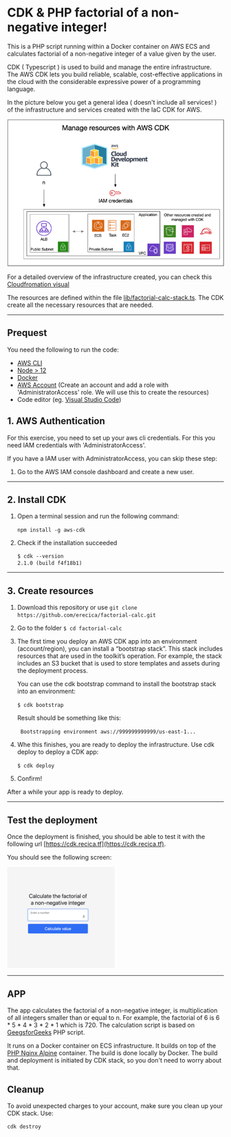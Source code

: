 # CDK & PHP factorial of a non-negative integer!

This is a PHP script running within a Docker container on AWS ECS and calculates factorial of a non-negative integer of a value given by the user.

CDK ( Typescript ) is used to build and manage the entire infrastructure.
The AWS CDK lets you build reliable, scalable, cost-effective applications in the cloud with the considerable expressive power of a programming language.

In the picture below you get a general idea ( doesn't include all services! ) of the infrastructure and services created with the IaC CDK for AWS.

<p align="center">
  <img alt="Infrastructure" src="app/assets/Infra-CDK-PHP.png">
</p>

For a detailed overview of the infrastructure created, you can check this [Cloudfromation visual](app/assets/Cloudformation-visual.png)

The resources are defined within the file [lib/factorial-calc-stack.ts](lib/factorial-calc-stack.ts). The CDK create all the necessary resources that are needed.

---

## Prequest

You need the following to run the code:

- [AWS CLI](https://docs.aws.amazon.com/cli/latest/userguide/cli-chap-getting-started.html#install-bundle-other) 
- [Node > 12](https://nodejs.org/en/)
- [Docker](https://docs.docker.com/desktop/) 
- [AWS Account](https://aws.amazon.com) (Create an account and add a role with 'AdministratorAccess' role. We will use this to create the resources)
- Code editor (eg. [Visual Studio Code](https://code.visualstudio.com/download))

## 1. AWS Authentication

For this exercise, you need to set up your aws cli credentials. For this you need IAM credentials with  'AdministratorAccess'.

If you have a IAM user with AdministratorAccess, you can skip these step: 

1. Go to the AWS IAM console dashboard and create a new user.

---

## 2. Install CDK

1. Open a terminal session and run the following command:

    ```npm install -g aws-cdk``` 

2. Check if the installation succeeded
    ```
    $ cdk --version 
    2.1.0 (build f4f18b1)
    ``` 

---

## 3. Create resources

1. Download this repository or use ```git clone https://github.com/erecica/factorial-calc.git``` 
2. Go to the folder ```$ cd factorial-calc```
3. The first time you deploy an AWS CDK app into an environment (account/region), you can install a “bootstrap stack”. This stack includes resources that are used in the toolkit’s operation. For example, the stack includes an S3 bucket that is used to store templates and assets during the deployment process.

    You can use the cdk bootstrap command to install the bootstrap stack into an environment:
    
    ```$ cdk bootstrap```

    Result should be something like this:
   
    ``` Bootstrapping environment aws://999999999999/us-east-1...```

4. Whe this finishes, you are ready to deploy the infrastructure. Use cdk deploy to deploy a CDK app:

    ```$ cdk deploy```

5. Confirm!

After a while your app is ready to deploy.

---

## Test the deployment

Once the deployment is finished, you should be able to test it with the following url [https://cdk.recica.tf](https://cdk.recica.tf). 

You should see the following screen: 

<p align="left">
  <img alt="preview" width="250" src="app/assets/preview-app.png">
</p>

---

## APP

The app calculates the factorial of a non-negative integer, is multiplication of all integers smaller than or equal to n. For example, the factorial of 6 is 6 * 5 * 4 * 3 * 2 * 1 which is 720.
The calculation script is based on [GeegsforGeeks](https://www.geeksforgeeks.org/program-for-factorial-of-a-number/) PHP script.

It runs on a Docker container on ECS infrastructure. It builds on top of the [PHP Nginx Alpine](https://hub.docker.com/r/luzifer/alpine-nginx-php) container. The build is done locally by Docker. The build and deployment is initiated by CDK stack, so you don't need to worry about that.

## Cleanup
To avoid unexpected charges to your account, make sure you clean up your CDK stack.
Use:

```sh
cdk destroy
```